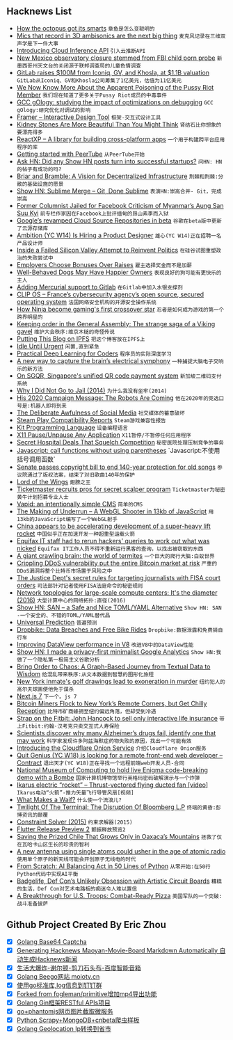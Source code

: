 ## Hacknews List


- [How the octopus got its smarts](https://cosmosmagazine.com/biology/how-the-octopus-got-its-smarts)  `章鱼是怎么变聪明的`
- [Mics that record in 3D ambisonics are the next big thing](http://cdm.link/2018/09/3d-ambisonic-microphones/)  `麦克风记录在三维双声学是下一件大事`
- [Introducing Cloud Inference API](https://cloud.google.com/blog/products/ai-machine-learning/introducing-cloud-inference-api-uncover-insights-from-large-scale-typed-time-series-data)  `引入云推断API`
- [New Mexico observatory closure stemmed from FBI child porn probe](https://af.reuters.com/article/commoditiesNews/idAFL2N1W51VK)  `新墨西哥州天文台的关闭源于联邦调查局的儿童色情调查`
- [GitLab raises $100M from Iconiq, GV, and Khosla, at $1.1B valuation](https://venturebeat.com/2018/09/19/gitlab-raises-100-million-from-iconiq-gv-and-khosla-at-1-1-billion-valuation/)  `GitLab从Iconiq、GV和Khosla公司筹集了1亿美元，估值为11亿美元`
- [We Now Know More About the Apparent Poisoning of the Pussy Riot Member](https://www.newyorker.com/news/our-columnists/we-now-know-more-about-the-apparent-poisoning-of-the-pussy-riot-member-pyotr-verzilov/)  `我们现在知道了更多关于Pussy Riot成员的中毒事件`
- [GCC gOlogy: studying the impact of optimizations on debugging](https://www.fsfla.org/~lxoliva/writeups/gOlogy/gOlogy.txt)  `GCC gOlogy:研究优化对调试的影响`
- [Framer – Interactive Design Tool](https://framer.com/)  `框架-交互式设计工具`
- [Kidney Stones Are More Beautiful Than You Might Think](https://www.nytimes.com/2018/09/19/health/kidney-stones-geology.html)  `肾结石比你想象的要漂亮得多`
- [ReactXP – A library for building cross-platform apps](https://microsoft.github.io/reactxp/)  `一个用于构建跨平台应用程序的库`
- [Getting started with PeerTube](https://medium.com/we-distribute/getting-started-with-peertube-ec5dbf007058)  `从PeerTube开始`
- [Ask HN: Did any Show HN posts turn into successful startups?](item?id=18030355)  `问HN: HN的帖子有成功的吗?`
- [Briar and Bramble: A Vision for Decentralized Infrastructure](https://dymaxion.org/essays/briarvision.html)  `荆棘和荆棘:分散的基础设施的愿景`
- [Show HN: Sublime Merge – Git, Done Sublime](https://www.sublimemerge.com)  `表演HN:崇高合并- Git，完成崇高`
- [Former Columnist Jailed for Facebook Criticism of Myanmar’s Aung San Suu Kyi](https://www.mmtimes.com/news/ngar-min-swe-given-7-years-facebook-post.html)  `前专栏作家因在Facebook上批评缅甸的昂山素季而入狱`
- [Google’s revamped Cloud Source Repositories in beta](https://cloud.google.com/blog/products/application-development/introducing-new-cloud-source-repositories)  `谷歌在beta版中更新了云源存储库`
- [Ambition (YC W14) Is Hiring a Product Designer](https://ambition.com/career/opportunity/product-designer/)  `雄心(YC W14)正在招聘一名产品设计师`
- [Inside a Failed Silicon Valley Attempt to Reinvent Politics](https://www.bloomberg.com/news/articles/2018-09-20/inside-a-failed-silicon-valley-attempt-to-reinvent-politics)  `在硅谷试图重塑政治的失败尝试中`
- [Employers Choose Bonuses Over Raises](https://www.wsj.com/articles/benefit-gains-exceed-wage-growth-new-labor-data-shows-1537289455)  `雇主选择奖金而不是加薪`
- [Well-Behaved Dogs May Have Happier Owners](https://www.psychologytoday.com/us/blog/fellow-creatures/201809/well-behaved-dogs-may-have-happier-owners)  `表现良好的狗可能有更快乐的主人`
- [Adding Mercurial support to Gitlab](https://gitlab.com/gitlab-org/gitlab-ce/issues/31600#note_96793407)  `在Gitlab中加入水银支撑剂`
- [CLIP OS – France’s cybersecurity agency’s open source, secured operating system](https://www.ssi.gouv.fr/en/actualite/clip-os-open-source-secured-operating-system/)  `法国网络安全机构的开源安全操作系统`
- [How Ninja become gaming&#39;s first crossover star](http://www.espn.com/espn/feature/story/_/id/24710688/fortnite-legend-ninja-living-stream)  `忍者是如何成为游戏的第一个跨界明星的`
- [Keeping order in the General Assembly: The strange saga of a Viking gavel](https://news.un.org/en/story/2018/09/1019512)  `维护大会秩序:维京木槌的奇怪传说`
- [Putting This Blog on IPFS](https://ipfs.io/ipns/Qme48wyZ7LaF9gC5693DZyJBtehgaFhaKycESroemD5fNX/post/putting_this_blog_on_ipfs/)  `把这个博客放在IPFS上`
- [Idle Until Urgent](https://philipwalton.com/articles/idle-until-urgent/)  `闲置,直到紧急`
- [Practical Deep Learning for Coders](http://course.fast.ai/)  `程序员的实际深度学习`
- [A new way to capture the brain’s electrical symphony](https://www.nature.com/articles/d41586-018-06694-6)  `一种捕捉大脑电子交响乐的新方法`
- [On SGQR, Singapore&#39;s unified QR code payment system](https://tongwing.woon.sg/blog/on-sgqr-code/)  `新加坡二维码支付系统`
- [Why I Did Not Go to Jail (2014)](https://a16z.com/2014/02/06/why-i-did-not-go-to-jail/)  `为什么我没有坐牢(2014)`
- [His 2020 Campaign Message: The Robots Are Coming](https://www.nytimes.com/2018/02/10/technology/his-2020-campaign-message-the-robots-are-coming.html)  `他在2020年的竞选口号是:机器人即将到来`
- [The Deliberate Awfulness of Social Media](https://www.newyorker.com/books/under-review/the-deliberate-awfulness-of-social-media)  `社交媒体的蓄意破坏`
- [Steam Play Compatibility Reports](https://spcr.netlify.com/)  `Steam游戏兼容性报告`
- [Kit Programming Language](https://www.kitlang.org/)  `设备编程语言`
- [X11 Pause/Unpause Any Application](https://vermaden.wordpress.com/2018/09/19/freebsd-desktop-part-16-configuration-pause-any-application/)  `X11暂停/不暂停任何应用程序`
- [Secret Hospital Deals That Squelch Competition](https://www.wsj.com/articles/behind-your-rising-health-care-bills-secret-hospital-deals-that-squelch-competition-1537281963)  `秘密医院处理压制竞争的事务`
- [Javascript: call functions without using parentheses](https://michelenasti.com/2018/09/19/Javascript-chiamare-funzioni-senza-usare-parentesi-(what!).html)  `Javascript:不使用括号调用函数`
- [Senate passes copyright bill to end 140-year protection for old songs](https://arstechnica.com/tech-policy/2018/09/senate-passes-copyright-bill-to-end-140-year-protection-for-old-songs/)  `参议院通过了版权法案，结束了对旧歌曲140年的保护`
- [Lord of the Wings](https://www.seas.harvard.edu/content/lord-of-wings)  `翅膀之王`
- [Ticketmaster recruits pros for secret scalper program](https://www.cbc.ca/news/business/a-public-relations-nightmare-ticketmaster-recruits-pros-for-secret-scalper-program-1.4828535)  `Ticketmaster为秘密黄牛计划招募专业人士`
- [Vapid: an intentionally simple CMS](https://www.vapid.com)  `简单的CMS`
- [The Making of Underrun – A WebGL Shooter in 13kb of JavaScript](https://phoboslab.org/log/2018/09/underrun-making-of)  `用13kb的JavaScript编写了一个WebGL射手`
- [China appears to be accelerating development of a super-heavy lift rocket](https://arstechnica.com/science/2018/09/china-appears-to-be-accelerating-development-of-a-super-heavy-lift-rocket/)  `中国似乎正在加速开发一种超重型运载火箭`
- [Equifax IT staff had to rerun hackers&#39; queries to work out what was nicked](https://www.theregister.co.uk/2018/09/17/gao_report_equifax_mega_breach/)  `Equifax IT工作人员不得不重新运行黑客的查询，以找出被窃取的东西`
- [A giant crawling brain: the world of termites](https://www.theguardian.com/news/2018/sep/18/a-giant-crawling-brain-the-jaw-dropping-world-of-termites)  `一个巨大的爬行大脑:白蚁世界`
- [Crippling DDoS vulnerability put the entire Bitcoin market at risk](https://thenextweb.com/hardfork/2018/09/20/bitcoin-core-vulnerability-blockchain-ddos/)  `严重的DDoS漏洞将整个比特币市场置于风险之中`
- [The Justice Dept&#39;s secret rules for targeting journalists with FISA court orders](https://freedom.press/news/revealed-justice-depts-secret-rules-targeting-journalists-fisa-court-orders/)  `司法部针对记者使用FISA法庭命令的秘密规则`
- [Network topologies for large-scale compute centers: It&#39;s the diameter (2016)](http://htor.inf.ethz.ch/publications/index.php?pub=251)  `大型计算中心的网络拓扑:直径(2016)`
- [Show HN: SAN – a Safe and Nice TOML/YAML Alternative](https://astrocorp.net/san)  `Show HN: SAN -一个安全的、不错的TOML/YAML替代品`
- [Universal Prediction](http://philsci-archive.pitt.edu/14486/)  `普遍预测`
- [Dropbike: Data Breaches and Free Bike Rides](https://ipfs.io/ipns/Qmea45XwFtdwaCGAPLRMxFmoUP5YLnknc2WGCGQ3HnDP6f/post/dropbike/)  `Dropbike:数据泄露和免费骑自行车`
- [Improving DataView performance in V8](https://v8project.blogspot.com/2018/09/dataview.html)  `改进V8中的DataView性能`
- [Show HN: I made a privacy-first minimalist Google Analytics](https://simpleanalytics.io)  `Show HN:我做了一个隐私第一极简主义谷歌分析`
- [Bring Order to Chaos: A Graph-Based Journey from Textual Data to Wisdom](https://neo4j.com/blog/bring-order-to-chaos-graph-based-journey-textual-data-to-wisdom/)  `给混乱带来秩序:从文本数据到智慧的图形化旅程`
- [New York inmate&#39;s golf drawings lead to exoneration in murder](https://www.bbc.co.uk/news/world-us-canada-45582610)  `纽约犯人的高尔夫球画使他免于谋杀`
- [Next.js 7](https://nextjs.org/blog/next-7)  `下一个。js 7`
- [Bitcoin Miners Flock to New York’s Remote Corners, but Get Chilly Reception](https://www.nytimes.com/2018/09/19/nyregion/bitcoin-mining-new-york-electricity.html)  `比特币矿商蜂拥至纽约偏远角落，但却受到冷遇`
- [Strap on the Fitbit: John Hancock to sell only interactive life insurance](https://www.reuters.com/article/us-manulife-financi-john-hancock-lifeins/strap-on-the-fitbit-john-hancock-to-sell-only-interactive-life-insurance-idUSKCN1LZ1WL)  `带上Fitbit:约翰·汉考克只卖交互式人寿保险`
- [Scientists discover why many Alzheimer’s drugs fail, identify one that may work](https://www.independent.co.uk/news/health/alzheimers-disease-drugs-treatment-beta-amyloid-fasudil-dementia-a8545591.html)  `科学家发现许多阿兹海默症药物失败的原因，找出一个可能有效`
- [Introducing the Cloudflare Onion Service](https://blog.cloudflare.com/cloudflare-onion-service/)  `介绍Cloudflare Onion服务`
- [Quit   Genius (YC W18) is looking for a remote front-end web developer – Contract](item?id=18031384)  `退出天才(YC W18)正在寻找一个远程前端web开发人员-合同`
- [National Museum of Computing to hold live Enigma code-breaking demo with a Bombe](https://www.theregister.co.uk/2018/09/19/tnmoc_bombe_enigma_code_breaking_demo/)  `国家计算机博物馆举行英格玛密码破解演示与一个炸弹`
- [Ikarus electric “rocket” – Thrust-vectored flying ducted fan [video]](https://www.youtube.com/watch?v=RMeEh5OUaDs)  `Ikarus电动“火箭”-推力矢量飞行导管风扇[视频]`
- [What Makes a Waif?](https://www.lrb.co.uk/v40/n17/joanne-oleary/what-makes-a-waif)  `什么使一个流浪儿?`
- [Twilight Of The Terminal: The Disruption Of Bloomberg L.P](https://www.cbinsights.com/research/report/bloomberg-terminal-disruption/)  `终端的黄昏:彭博资讯的颠覆`
- [Constraint Solver (2015)](https://www.mattkeeter.com/projects/constraints/)  `约束求解器(2015)`
- [Flutter Release Preview 2](https://developers.googleblog.com/2018/09/flutter-release-preview-2-pixel-perfect.html)  `颤振释放预览2`
- [Saving the Prized Chile That Grows Only in Oaxaca’s Mountains](https://www.atlasobscura.com/articles/oaxacan-chile-pepper)  `拯救了仅在瓦哈卡山区生长的珍贵的智利`
- [A new antenna using single atoms could usher in the age of atomic radio](https://arstechnica.com/science/2018/09/a-new-antenna-using-single-atoms-could-usher-in-the-age-of-atomic-radio/)  `使用单个原子的新天线可能会开创原子无线电的时代`
- [From Scratch: AI Balancing Act in 50 Lines of Python](https://towardsdatascience.com/from-scratch-ai-balancing-act-in-50-lines-of-python-7ea67ef717)  `从零开始:在50行Python代码中实现AI平衡`
- [Badgelife, Def Con’s Unlikely Obsession with Artistic Circuit Boards](https://motherboard.vice.com/en_us/article/vbne9a/a-history-of-badgelife-def-cons-unlikely-obsession-with-artistic-circuit-boards)  `糟糕的生活，Def Con对艺术电路板的痴迷令人难以置信`
- [A Breakthrough for U.S. Troops: Combat-Ready Pizza](https://www.nytimes.com/2018/09/20/us/army-pizza-mre-field-rations.html)  `美国军队的一个突破:战斗准备披萨`

## Github Project Created By Eric Zhou

- [x] [Golang Base64 Captcha](https://github.com/mojocn/base64Captcha)
- [x] [Generating Hacknews Maoyan-Movie-Board Markdown Automatically 自动生成Hacknews新闻](https://github.com/dejavuzhou/md-genie)
- [x] [生活大爆炸-谢尔顿-剪刀石头布-百度智能音箱](https://github.com/mojocn/dueros-bang-game)
- [x] [Golang Beego网站 mojotv.cn](https://github.com/mojocn/www.mojotv.cn)
- [x] [使用go标准库,log信息到钉钉群](https://github.com/mojocn/dooger)
- [x] [Forked from fogleman/primitive增加mp4导出功能](https://github.com/mojocn/primitive)
- [x] [Golang Gin框架RESTful APIs项目](https://github.com/JJJJJJJerk/ezier-golang-web-api-framework)
- [x] [go+phantomjs网页图片截取微服务](https://github.com/mojocn/screen_shot)
- [x] [Python Scrapy+MongoDB+cnbeta爬虫样板](https://github.com/mojocn/scrapy_mongodb_boilerplate_cnbeta)
- [x] [Golang Geolocation Ip转换到省市](https://github.com/mojocn/ip2location)